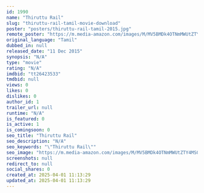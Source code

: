 ```yaml
---
id: 1990
name: "Thiruttu Rail"
slug: "thiruttu-rail-tamil-movie-download"
poster: "posters/thiruttu-rail-tamil-2015.jpg"
remote_poster: "https://m.media-amazon.com/images/M/MV5BMDk4OTNmMWUtZTY4MS00NmY5LWI3YzAtN2VjMTRkOWI0ZDMzXkEyXkFqcGdeQXVyMjYwMjMwMzk@._V1_SX300.jpg"
original_language: "Tamil"
dubbed_in: null
released_date: "11 Dec 2015"
synopsis: "N/A"
type: "movie"
rating: "N/A"
imdbid: "tt26423533"
tmdbid: null
views: 0
likes: 0
dislikes: 0
author_id: 1
trailer_url: null
runtime: "N/A"
is_featured: 0
is_active: 1
is_comingsoon: 0
seo_title: "Thiruttu Rail"
seo_description: "N/A"
seo_keywords: "\"Thiruttu Rail\""
seo_image: "https://m.media-amazon.com/images/M/MV5BMDk4OTNmMWUtZTY4MS00NmY5LWI3YzAtN2VjMTRkOWI0ZDMzXkEyXkFqcGdeQXVyMjYwMjMwMzk@._V1_SX300.jpg"
screenshots: null
redirect_to: null
social_shares: 0
created_at: 2025-04-01 11:13:29
updated_at: 2025-04-01 11:13:29
---
```


